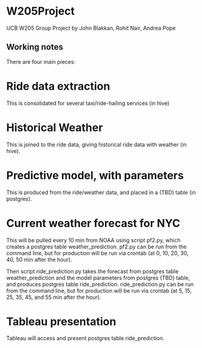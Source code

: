 # W205Project

UCB W205 Group Project by John Blakkan, Rohit Nair, Andrea Pope

## Working notes

There are four main pieces:

# Ride data extraction

This is consolidated for several taxi/ride-hailing services (in hive)

# Historical Weather

This is joined to the ride data, giving historical ride data with weather (in hive).

# Predictive model, with parameters

This is produced from the ride/weather data, and placed in a (TBD) table (in postgres).

# Current weather forecast for NYC

This will be pulled every 10 min from NOAA using script pf2.py, which creates a postgres table weather_prediction.  pf2.py can be run from the command line, but for production will be run via crontab (at 0, 10, 20, 30, 40, 50 min after the hour).

Then script ride_prediction.py takes the forecast from postgres table weather_prediction and the model parameters from postgres (TBD) table, and produces postgres table ride_prediction.   ride_prediction.py can be run from the command line, but for production will be run via crontab (at 5, 15, 25, 35, 45, and 55 min after the hour).

# Tableau presentation

Tableau will access and present postgres table ride_prediction.
